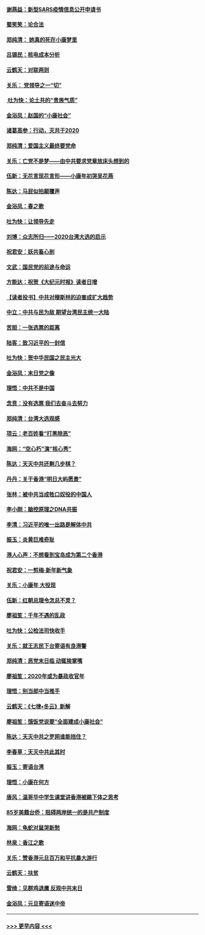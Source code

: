 #### [谢燕益：新型SARS疫情信息公开申请书](../pages/nsc993/n11808840.md?t=01221231) 
#### [蜀笑笑：论合法](../pages/nsc993/n11808064.md?t=01221231) 
#### [郑纯清： 她真的死在小康梦里](../pages/nsc993/n11806623.md?t=01221231) 
#### [吕锡民：核电成本分析](../pages/nsc993/n11806284.md?t=01221231) 
#### [云鹤天：对联两则](../pages/nsc993/n11805957.md?t=01221231) 
#### [关乐： 党领导之一“切”](../pages/nsc993/n11804505.md?t=01221231) 
#### [ 吐为快：论土共的“贵族气质”](../pages/nsc993/n11804490.md?t=01221231) 
#### [金浴凤：赵国的“小康社会”](../pages/nsc993/n11804452.md?t=01221231) 
#### [诸葛高参：行动，灭共于2020](../pages/nsc993/n11804120.md?t=01221231) 
#### [郑纯清：爱国主义最终要党命](../pages/nsc993/n11802197.md?t=01221231) 
#### [关乐：亡党不是梦——由中共要求党章放床头想到的](../pages/nsc993/n11802156.md?t=01221231) 
#### [伍新：无花言现花言形——小康年初哭吴花燕](../pages/nsc993/n11800044.md?t=01221231) 
#### [陈达：马屁似拍颠覆声](../pages/nsc993/n11800010.md?t=01221231) 
#### [金浴凤：春之歌](../pages/nsc993/n11797687.md?t=01221231) 
#### [吐为快：让领导先走](../pages/nsc993/n11797512.md?t=01221231) 
#### [刘博：众志所归——2020台湾大选的启示](../pages/nsc993/n11796878.md?t=01221231) 
#### [祝君安：妖共畜心剖](../pages/nsc993/n11794273.md?t=01221231) 
#### [文武：国民党的前途与命运](../pages/nsc993/n11794198.md?t=01221231) 
#### [方能达：祝贺《大纪元时报》读者日增](../pages/nsc993/n11793807.md?t=01221231) 
#### [【读者投书】中共对穆斯林的迫害成扩大趋势](../pages/nsc993/n11791371.md?t=01221231) 
#### [中立：中共与民为敌 期望台湾民主统一大陆](../pages/nsc993/n11790392.md?t=01221231) 
#### [苦胆：一张选票的距离](../pages/nsc993/n11788914.md?t=01221231) 
#### [陆客：致习近平的一封信](../pages/nsc993/n11788867.md?t=01221231) 
#### [吐为快：贺中华民国之民主光大](../pages/nsc993/n11788618.md?t=01221231) 
#### [金浴凤：末日党之像](../pages/nsc993/n11787475.md?t=01221231) 
#### [理悟：中共不是中国](../pages/nsc993/n11787463.md?t=01221231) 
#### [念贲：没有选票  我们去奋斗去努力](../pages/nsc993/n11787398.md?t=01221231) 
#### [郑纯清：台湾大选观感](../pages/nsc993/n11786210.md?t=01221231) 
#### [项云：老百姓看“打黑除恶”](../pages/nsc993/n11785398.md?t=01221231) 
#### [海网：“空心朽”演“核心秀”](../pages/nsc993/n11783874.md?t=01221231) 
#### [陈达：天灭中共还剩几步棋？](../pages/nsc993/n11783719.md?t=01221231) 
#### [丹丹：关于香港“明日大屿愿景”](../pages/nsc993/n11783273.md?t=01221231) 
#### [张林：被中共当成牲口奴役的中国人](../pages/nsc993/n11782397.md?t=01221231) 
#### [李小刚：脑控原理之DNA共振](../pages/nsc993/n11780962.md?t=01221231) 
#### [李清：习近平的唯一出路是解体中共](../pages/nsc993/n11780866.md?t=01221231) 
#### [振玉：炎黄巨难奇耻](../pages/nsc993/n11779632.md?t=01221231) 
#### [港人心声：不想看到宝岛成为第二个香港](../pages/nsc993/n11778817.md?t=01221231) 
#### [祝君安：一剪梅‧新年新气象](../pages/nsc993/n11776340.md?t=01221231) 
#### [关乐：小康年 大役现](../pages/nsc993/n11774213.md?t=01221231) 
#### [伍新：红朝总理令怎总不灵？](../pages/nsc993/n11770813.md?t=01221231) 
#### [廖祖笙：千年不遇的乱政](../pages/nsc993/n11770373.md?t=01221231) 
#### [吐为快：公检法司快收手](../pages/nsc993/n11770359.md?t=01221231) 
#### [关乐：就王志民下台寄语有良港警](../pages/nsc993/n11769903.md?t=01221231) 
#### [郑纯清：恶党末日临 动辄挨掌嘴](../pages/nsc993/n11769356.md?t=01221231) 
#### [廖祖笙：2020年或为暴政收官年](../pages/nsc993/n11768216.md?t=01221231) 
#### [理悟：别当郎中当推手](../pages/nsc993/n11768243.md?t=01221231) 
#### [云鹤天：《七律▪冬云》新解](../pages/nsc993/n11768204.md?t=01221231) 
#### [廖祖笙：饿饭党说要“全面建成小康社会”](../pages/nsc993/n11767482.md?t=01221231) 
#### [陈达：天灭中共之罗网谁能挡住？](../pages/nsc993/n11767465.md?t=01221231) 
#### [李春草：天灭中共此其时](../pages/nsc993/n11767452.md?t=01221231) 
#### [振玉：寄语台湾](../pages/nsc993/n11767432.md?t=01221231) 
#### [理悟：小康在何方](../pages/nsc993/n11767394.md?t=01221231) 
#### [唐风：温哥华中学生课堂讲香港被踢下体之思考](../pages/nsc993/n11766848.md?t=01221231) 
#### [85岁美籍台侨：阻碍两岸统一的是共产制度](../pages/nsc993/n11765043.md?t=01221231) 
#### [海网：龟蛇对鼠哭新愁](../pages/nsc993/n11764895.md?t=01221231) 
#### [林泉：香江之歌](../pages/nsc993/n11764415.md?t=01221231) 
#### [关乐：赞香港元旦百万和平抗暴大游行](../pages/nsc993/n11764382.md?t=01221231) 
#### [云鹤天：扶贫](../pages/nsc993/n11764245.md?t=01221231) 
#### [雪绮：见群鸡退鹰  反观中共末日](../pages/nsc993/n11762112.md?t=01221231) 
#### [金浴凤：元旦寄语迷中帝](../pages/nsc993/n11761788.md?t=01221231) 

----
#### [ >>> 更早内容 <<< ](../indexes/nsc993-earlier.md)
